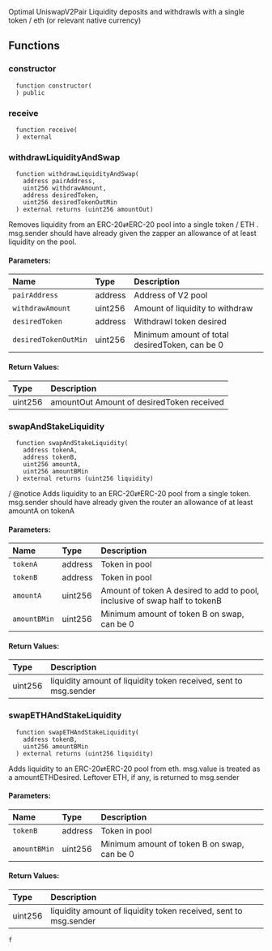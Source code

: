 Optimal UniswapV2Pair Liquidity deposits and withdrawls with a single token / eth (or relevant native currency)




## Functions
### constructor
```solidity
  function constructor(
  ) public
```




### receive
```solidity
  function receive(
  ) external
```




### withdrawLiquidityAndSwap
```solidity
  function withdrawLiquidityAndSwap(
    address pairAddress,
    uint256 withdrawAmount,
    address desiredToken,
    uint256 desiredTokenOutMin
  ) external returns (uint256 amountOut)
```
Removes liquidity from an ERC-20⇄ERC-20 pool into a single token / ETH . msg.sender should have already given the zapper an allowance of at least liquidity on the pool.


#### Parameters:
| Name | Type | Description                                                          |
| :--- | :--- | :------------------------------------------------------------------- |
|`pairAddress` | address | Address of V2 pool
|`withdrawAmount` | uint256 | Amount of liquidity to withdraw
|`desiredToken` | address | Withdrawl token desired
|`desiredTokenOutMin` | uint256 | Minimum amount of total desiredToken, can be 0

#### Return Values:
| Type          | Description                                                                  |
| :------------ | :--------------------------------------------------------------------------- |
| uint256 | amountOut Amount of desiredToken received
### swapAndStakeLiquidity
```solidity
  function swapAndStakeLiquidity(
    address tokenA,
    address tokenB,
    uint256 amountA,
    uint256 amountBMin
  ) external returns (uint256 liquidity)
```
/ @notice Adds liquidity to an ERC-20⇄ERC-20 pool from a single token. msg.sender should have already given the router an allowance of at least amountA on tokenA


#### Parameters:
| Name | Type | Description                                                          |
| :--- | :--- | :------------------------------------------------------------------- |
|`tokenA` | address | Token in pool
|`tokenB` | address | Token in pool
|`amountA` | uint256 | Amount of token A desired to add to pool, inclusive of swap half to tokenB
|`amountBMin` | uint256 | Minimum amount of token B on swap, can be 0

#### Return Values:
| Type          | Description                                                                  |
| :------------ | :--------------------------------------------------------------------------- |
| uint256 | liquidity amount of liquidity token received, sent to msg.sender
### swapETHAndStakeLiquidity
```solidity
  function swapETHAndStakeLiquidity(
    address tokenB,
    uint256 amountBMin
  ) external returns (uint256 liquidity)
```
Adds liquidity to an ERC-20⇄ERC-20 pool from eth. msg.value is treated as a amountETHDesired. Leftover ETH, if any, is returned to msg.sender


#### Parameters:
| Name | Type | Description                                                          |
| :--- | :--- | :------------------------------------------------------------------- |
|`tokenB` | address | Token in pool
|`amountBMin` | uint256 | Minimum amount of token B on swap, can be 0

#### Return Values:
| Type          | Description                                                                  |
| :------------ | :--------------------------------------------------------------------------- |
| uint256 | liquidity amount of liquidity token received, sent to msg.sender
    f
